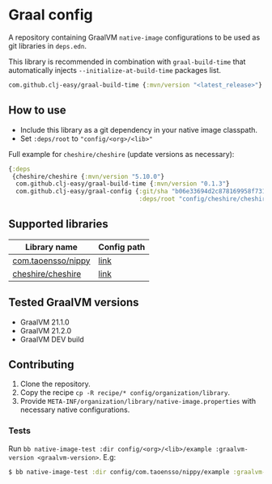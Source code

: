 # Graal config

A repository containing GraalVM `native-image` configurations to be used as git
libraries in `deps.edn`.

This library is recommended in combination with `graal-build-time` that
automatically injects `--initialize-at-build-time` packages list.

``` clojure
com.github.clj-easy/graal-build-time {:mvn/version "<latest_release>"}
```

## How to use

- Include this library as a git dependency in your native image classpath.
- Set `:deps/root` to `"config/<org>/<lib>"`

Full example for `cheshire/cheshire` (update versions as necessary):

``` clojure
{:deps
 {cheshire/cheshire {:mvn/version "5.10.0"}
  com.github.clj-easy/graal-build-time {:mvn/version "0.1.3"}
  com.github.clj-easy/graal-config {:git/sha "b06e33694d2c878169958f7317ea01d9c0353ab4"
                                    :deps/root "config/cheshire/cheshire"}}}
```

## Supported libraries

  | Library name                                            | Config path                         |
  |---------------------------------------------------------|-------------------------------------|
  | [com.taoensso/nippy](https://github.com/ptaoussanis/nippy)  | [link](./config/com.taoensso/nippy) |
  | [cheshire/cheshire](https://github.com/dakrone/cheshire)    | [link](./config/cheshire/cheshire)  |

## Tested GraalVM versions

   - GraalVM 21.1.0
   - GraalVM 21.2.0
   - GraalVM DEV build

## Contributing

1. Clone the repository.
2. Copy the recipe `cp -R recipe/* config/organization/library`.
3. Provide `META-INF/organization/library/native-image.properties` with necessary native configurations.

### Tests

Run `bb native-image-test :dir config/<org>/<lib>/example :graalvm-version <graalvm-version>`.
E.g:

``` clojure
$ bb native-image-test :dir config/com.taoensso/nippy/example :graalvm-version 21.1.2`.
```
